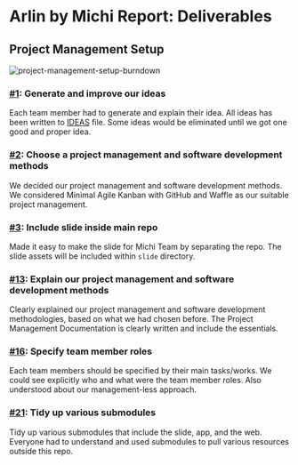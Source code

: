 # Arlin by Michi Report: Deliverables

## Project Management Setup

![project-management-setup-burndown](https://cloud.githubusercontent.com/assets/4652284/14761132/9b7bb4bc-0981-11e6-9430-08266af85288.png)

### [#1](https://github.com/gunadarma-academy/asde-michi/issues/1): Generate and improve our ideas
Each team member had to generate and explain their idea. All ideas has been written to [IDEAS](docs/IDEAS.markdown) file. Some ideas would be eliminated until we got one good and proper idea.

### [#2](https://github.com/gunadarma-academy/asde-michi/issues/2): Choose a project management and software development methods
We decided our project management and software development methods. We considered Minimal Agile Kanban with GitHub and Waffle as our suitable project management.

### [#3](https://github.com/gunadarma-academy/asde-michi/issues/3): Include slide inside main repo
Made it easy to make the slide for Michi Team by separating the repo. The slide assets will be included within `slide` directory.

### [#13](https://github.com/gunadarma-academy/asde-michi/issues/13): Explain our project management and software development methods
Clearly explained our project management and software development methodologies, based on what we had chosen before. The Project Management Documentation is clearly written and include the essentials.

### [#16](https://github.com/gunadarma-academy/asde-michi/issues/16): Specify team member roles
Each team members should be specified by their main tasks/works. We could  see explicitly who and what were the team member roles. Also understood about our management-less approach.

### [#21](https://github.com/gunadarma-academy/asde-michi/issues/21): Tidy up various submodules
Tidy up various submodules that include the slide, app, and the web. Everyone had to understand and used submodules to pull various resources outside this repo.
